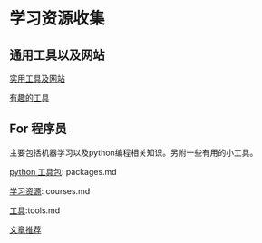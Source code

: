 # 学习资源收集
## 通用工具以及网站
[实用工具及网站](https://github.com/weiuniverse/collections/blob/master/useful_websites_tools.md)

[有趣的工具]()

## For 程序员
主要包括机器学习以及python编程相关知识。另附一些有用的小工具。

[python 工具包](https://github.com/weiuniverse/collections/blob/master/packages.md):  packages.md

[学习资源](https://github.com/weiuniverse/collections/blob/master/courses.md): courses.md

[工具](https://github.com/weiuniverse/collections/blob/master/tools.md):tools.md

[文章推荐](https://github.com/weiuniverse/collections/blob/master/articles.md)
